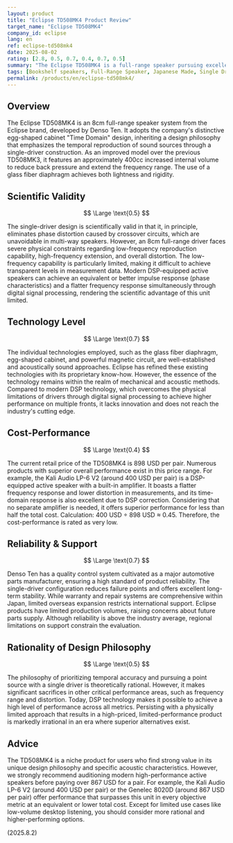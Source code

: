 ```yaml
---
layout: product
title: "Eclipse TD508MK4 Product Review"
target_name: "Eclipse TD508MK4"
company_id: eclipse
lang: en
ref: eclipse-td508mk4
date: 2025-08-02
rating: [2.8, 0.5, 0.7, 0.4, 0.7, 0.5]
summary: "The Eclipse TD508MK4 is a full-range speaker pursuing excellent impulse response. However, its value is limited by performance constraints due to physical limitations and modern competitors that achieve superior performance at lower costs with DSP technology."
tags: [Bookshelf speakers, Full-Range Speaker, Japanese Made, Single Driver]
permalink: /products/en/eclipse-td508mk4/
---
```

## Overview

The Eclipse TD508MK4 is an 8cm full-range speaker system from the Eclipse brand, developed by Denso Ten. It adopts the company's distinctive egg-shaped cabinet "Time Domain" design, inheriting a design philosophy that emphasizes the temporal reproduction of sound sources through a single-driver construction. As an improved model over the previous TD508MK3, it features an approximately 400cc increased internal volume to reduce back pressure and extend the frequency range. The use of a glass fiber diaphragm achieves both lightness and rigidity.

## Scientific Validity

$$ \Large \text{0.5} $$

The single-driver design is scientifically valid in that it, in principle, eliminates phase distortion caused by crossover circuits, which are unavoidable in multi-way speakers. However, an 8cm full-range driver faces severe physical constraints regarding low-frequency reproduction capability, high-frequency extension, and overall distortion. The low-frequency capability is particularly limited, making it difficult to achieve transparent levels in measurement data. Modern DSP-equipped active speakers can achieve an equivalent or better impulse response (phase characteristics) and a flatter frequency response simultaneously through digital signal processing, rendering the scientific advantage of this unit limited.

## Technology Level

$$ \Large \text{0.7} $$

The individual technologies employed, such as the glass fiber diaphragm, egg-shaped cabinet, and powerful magnetic circuit, are well-established and acoustically sound approaches. Eclipse has refined these existing technologies with its proprietary know-how. However, the essence of the technology remains within the realm of mechanical and acoustic methods. Compared to modern DSP technology, which overcomes the physical limitations of drivers through digital signal processing to achieve higher performance on multiple fronts, it lacks innovation and does not reach the industry's cutting edge.

## Cost-Performance

$$ \Large \text{0.4} $$

The current retail price of the TD508MK4 is 898 USD per pair. Numerous products with superior overall performance exist in this price range. For example, the Kali Audio LP-6 V2 (around 400 USD per pair) is a DSP-equipped active speaker with a built-in amplifier. It boasts a flatter frequency response and lower distortion in measurements, and its time-domain response is also excellent due to DSP correction. Considering that no separate amplifier is needed, it offers superior performance for less than half the total cost.
Calculation: 400 USD ÷ 898 USD ≈ 0.45.
Therefore, the cost-performance is rated as very low.

## Reliability & Support

$$ \Large \text{0.7} $$

Denso Ten has a quality control system cultivated as a major automotive parts manufacturer, ensuring a high standard of product reliability. The single-driver configuration reduces failure points and offers excellent long-term stability. While warranty and repair systems are comprehensive within Japan, limited overseas expansion restricts international support. Eclipse products have limited production volumes, raising concerns about future parts supply. Although reliability is above the industry average, regional limitations on support constrain the evaluation.

## Rationality of Design Philosophy

$$ \Large \text{0.5} $$

The philosophy of prioritizing temporal accuracy and pursuing a point source with a single driver is theoretically rational. However, it makes significant sacrifices in other critical performance areas, such as frequency range and distortion. Today, DSP technology makes it possible to achieve a high level of performance across all metrics. Persisting with a physically limited approach that results in a high-priced, limited-performance product is markedly irrational in an era where superior alternatives exist.

## Advice

The TD508MK4 is a niche product for users who find strong value in its unique design philosophy and specific acoustic characteristics. However, we strongly recommend auditioning modern high-performance active speakers before paying over 867 USD for a pair. For example, the Kali Audio LP-6 V2 (around 400 USD per pair) or the Genelec 8020D (around 867 USD per pair) offer performance that surpasses this unit in every objective metric at an equivalent or lower total cost. Except for limited use cases like low-volume desktop listening, you should consider more rational and higher-performing options.

(2025.8.2)
